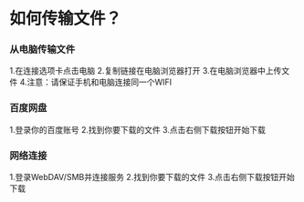 <!-- ---
title: 如何传输文件？
date: 2022-04-23 16:17:32
--- -->

# 如何传输文件？

### 从电脑传输文件

1.在连接选项卡点击电脑
2.复制链接在电脑浏览器打开
3.在电脑浏览器中上传文件
4.注意：请保证手机和电脑连接同一个WIFI

### 百度网盘

1.登录你的百度账号
2.找到你要下载的文件
3.点击右侧下载按钮开始下载


### 网络连接
1.登录WebDAV/SMB并连接服务
2.找到你要下载的文件
3.点击右侧下载按钮开始下载
